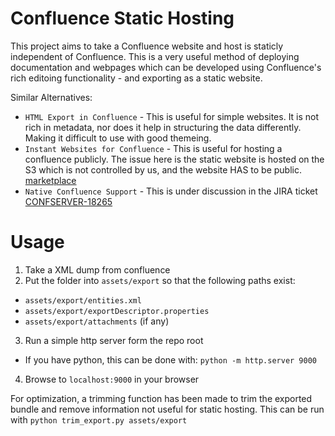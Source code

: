 # Confluence Static Hosting

This project aims to take a Confluence website and host is staticly independent of Confluence.
This is a very useful method of deploying documentation and webpages which can be developed
using Confluence's rich editoing functionality - and exporting as a static website.

Similar Alternatives:
 - `HTML Export in Confluence` - This is useful for simple websites. It is not rich in metadata,
   nor does it help in structuring the data differently. Making it difficult to use with good themeing.
 - `Instant Websites for Confluence` - This is useful for hosting a confluence publicly. The issue here
   is the static website is hosted on the S3 which is not controlled by us, and the website HAS to be
   public. [marketplace](https://marketplace.atlassian.com/apps/1214121/instant-websites-for-confluence)
 - `Native Confluence Support` - This is under discussion in the JIRA ticket
   [CONFSERVER-18265](https://jira.atlassian.com/browse/CONFSERVER-18265)


# Usage
1. Take a XML dump from confluence
2. Put the folder into `assets/export` so that the following paths exist:
  - `assets/export/entities.xml`
  - `assets/export/exportDescriptor.properties`
  - `assets/export/attachments` (if any)
3. Run a simple http server form the repo root
  - If you have python, this can be done with: `python -m http.server 9000`
4. Browse to `localhost:9000` in your browser

For optimization, a trimming function has been made to trim the exported bundle and remove
information not useful for static hosting. This can be run with `python trim_export.py assets/export`
